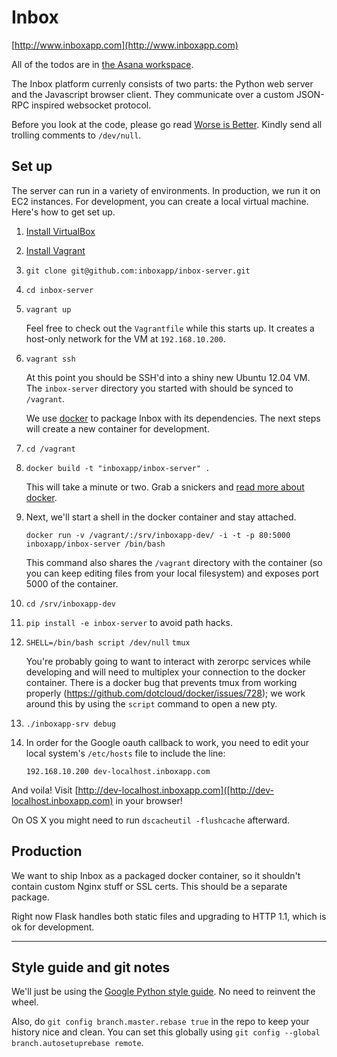 # Inbox

[http://www.inboxapp.com](http://www.inboxapp.com)

All of the todos are in [the Asana workspace](https://app.asana.com/0/4983727800919/4983727800919).

The Inbox platform currenly consists of two parts: the Python web server and
the Javascript browser client. They communicate over a custom JSON-RPC inspired
websocket protocol.

Before you look at the code, please go read [Worse is
Better](http://www.jwz.org/doc/worse-is-better.html). Kindly send all trolling
comments to `/dev/null`.

## Set up

The server can run in a variety of environments. In production, we run it on
EC2 instances. For development, you can create a local virtual machine. Here's
how to get set up.

1. [Install VirtualBox](https://www.virtualbox.org/wiki/Downloads)

2. [Install Vagrant](http://downloads.vagrantup.com/)

3. `git clone git@github.com:inboxapp/inbox-server.git`

4. `cd inbox-server`

5. `vagrant up`

    Feel free to check out the `Vagrantfile` while this starts up. It creates a
    host-only network for the VM at `192.168.10.200`.

6. `vagrant ssh`

    At this point you should be SSH'd into a shiny new Ubuntu 12.04 VM. The
    `inbox-server` directory you started with should be synced to `/vagrant`.

    We use [docker](http://www.docker.io/) to package Inbox with its
    dependencies. The next steps will create a new container for development.

7. `cd /vagrant`

8. `docker build -t "inboxapp/inbox-server" .`

    This will take a minute or two. Grab a snickers and [read more about
    docker](https://www.docker.io/learn_more/).

9. Next, we'll start a shell in the docker container and stay attached.

    `docker run -v /vagrant/:/srv/inboxapp-dev/ -i -t -p 80:5000 inboxapp/inbox-server /bin/bash`

    This command also shares the `/vagrant` directory with the container (so
    you can keep editing files from your local filesystem) and exposes port
    5000 of the container.

10. `cd /srv/inboxapp-dev`

11. `pip install -e inbox-server` to avoid path hacks.

12. `SHELL=/bin/bash script /dev/null`
    `tmux`

    You're probably going to want to interact with zerorpc services while
    developing and will need to multiplex your connection to the docker
    container. There is a docker bug that prevents tmux from working properly
    (https://github.com/dotcloud/docker/issues/728); we work around this
    by using the `script` command to open a new pty.

13. `./inboxapp-srv debug`

14. In order for the Google oauth callback to work, you need to edit your local
    system's `/etc/hosts` file to include the line:

    `192.168.10.200 dev-localhost.inboxapp.com`

And voila! Visit
[http://dev-localhost.inboxapp.com]([http://dev-localhost.inboxapp.com) in your
browser!

On OS X you might need to run `dscacheutil -flushcache` afterward.

## Production

We want to ship Inbox as a packaged docker container, so it shouldn't contain
custom Nginx stuff or SSL certs. This should be a separate package.

Right now Flask handles both static files and upgrading to HTTP 1.1, which is
ok for development.

<hr/>

## Style guide and git notes

We'll just be using the [Google Python style
guide](http://google-styleguide.googlecode.com/svn/trunk/pyguide.html). No need
to reinvent the wheel.

Also, do `git config branch.master.rebase true` in the repo to keep your
history nice and clean. You can set this globally using `git config --global
branch.autosetuprebase remote`.
